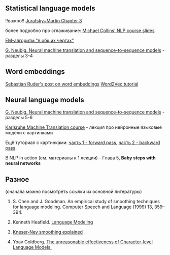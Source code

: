 ## Statistical language models
!!важно!! [Jurafsky+Martin Chapter 3](https://web.stanford.edu/~jurafsky/slp3/3.pdf)

более подробно про сглаживание: [Michael Collins' NLP course slides](http://www.cs.columbia.edu/~mcollins/lm-spring2013.pdf)

[EM-алгоритм "в общих чертах"](https://habr.com/ru/post/501850/)

[G. Neubig. Neural machine translation and sequence-to-sequence models](https://arxiv.org/pdf/1703.01619.pdf) - разделы 3-4

## Word embeddings

[Sebastian Ruder's post on word embeddings](https://ruder.io/word-embeddings-1/index.html)
[Word2Vec tutorial](http://mccormickml.com/2016/04/19/word2vec-tutorial-the-skip-gram-model/)

## Neural language models
[G. Neubig. Neural machine translation and sequence-to-sequence models](https://arxiv.org/pdf/1703.01619.pdf) - разделы 5-6

[Karlsruhe Machine Translation course](https://www.coursera.org/lecture/machinetranslation/feed-foward-neural-network-language-model-2NSTS) - лекция про нейронные языковые модели с картинками

Ещё туториал с картинками: [часть 1 - forward pass](https://medium.com/@SauceCat/forward-propagation-for-feed-forward-networks-ac8fcb6bdd60), [часть 2 - backward pass](https://towardsdatascience.com/backward-propagation-for-feed-forward-networks-afdf9d038d21)

В NLP in action (см. материалы к 1 лекции) - Глава 5, **Baby steps with neural networks**

## Разное

(сначала можно посмотреть ссылки из основной литературы)

1. S. Chen and J. Goodman. An empirical study of smoothing techniques for language modeling.
Computer Speech and Language (1999) 13, 359–394.

2.  Kenneth Heafield. [Language Modeling](http://ufal.mff.cuni.cz/mtm15/files/09-language-modelling-kenneth-heafield.pdf)

3. [Kneser-Ney smoothing explained](http://www.foldl.me/2014/kneser-ney-smoothing/)

4. Yoav Goldberg. [The unreasonable effectiveness of Character-level Language Models.](https://nbviewer.jupyter.org/gist/yoavg/d76121dfde2618422139)